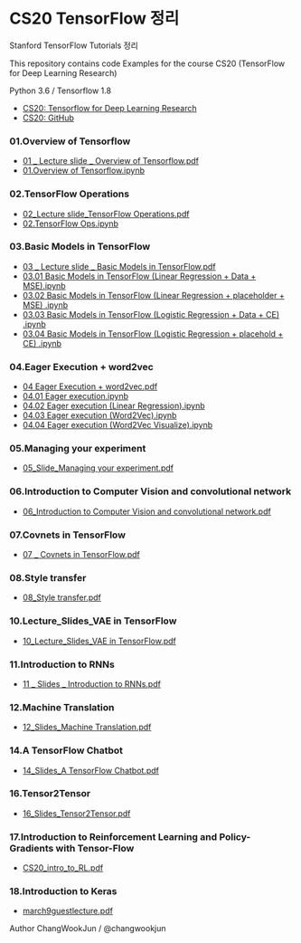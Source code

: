 # CS20 TensorFlow 정리
Stanford TensorFlow Tutorials 정리  

This repository contains code Examples for the course CS20 (TensorFlow for Deep Learning Research)  

Python 3.6 / Tensorflow 1.8  

* [CS20: Tensorflow for Deep Learning Research](http://web.stanford.edu/class/cs20si/syllabus.html) 
* [CS20: GitHub](https://github.com/chiphuyen/stanford-tensorflow-tutorials) 

  
### 01.Overview of Tensorflow    
  * [01 _ Lecture slide _ Overview of Tensorflow.pdf](https://github.com/thezili-changwook/StudyBook/blob/master/DeepLearningBooks/CS%2020_Tensorflow%20for%20Deep%20Learning%20Research/01%20_%20Lecture%20slide%20_%20Overview%20of%20Tensorflow.pdf)  
  * [01.Overview of Tensorflow.ipynb](https://github.com/thezili-changwook/CS20/blob/master/01.Overview%20of%20Tensorflow.ipynb)    
  
### 02.TensorFlow Operations   
  * [02_Lecture slide_TensorFlow Operations.pdf](https://github.com/thezili-changwook/StudyBook/blob/master/DeepLearningBooks/CS%2020_Tensorflow%20for%20Deep%20Learning%20Research/02_Lecture%20slide_TensorFlow%20Operations.pdf)  
  * [02.TensorFlow Ops.ipynb](https://github.com/thezili-changwook/CS20/blob/master/02.TensorFlow%20Ops.ipynb)   
  
### 03.Basic Models in TensorFlow    
  * [03 _ Lecture slide _ Basic Models in TensorFlow.pdf](https://github.com/thezili-changwook/StudyBook/blob/master/DeepLearningBooks/CS%2020_Tensorflow%20for%20Deep%20Learning%20Research/03%20_%20Lecture%20slide%20_%20Basic%20Models%20in%20TensorFlow.pdf)  
  * [03.01 Basic Models in TensorFlow (Linear Regression + Data + MSE).ipynb](https://github.com/changwookjun/CS20/blob/master/03.01%20Basic%20Models%20in%20TensorFlow%20(Linear%20Regression%20%2B%20Data%20%2B%20MSE).ipynb) 
  * [03.02 Basic Models in TensorFlow (Linear Regression + placeholder + MSE) .ipynb](https://github.com/changwookjun/CS20/blob/master/03.01%20Basic%20Models%20in%20TensorFlow%20(Linear%20Regression%20%2B%20Data%20%2B%20MSE).ipynb)  
  * [03.03 Basic Models in TensorFlow (Logistic Regression + Data + CE) .ipynb](https://github.com/changwookjun/CS20/blob/master/03.03%20Basic%20Models%20in%20TensorFlow%20(Logistic%20Regression%20%2B%20Data%20%2B%20CE)%20.ipynb)  
  * [03.04 Basic Models in TensorFlow (Logistic Regression + placehold + CE) .ipynb](https://github.com/changwookjun/CS20/blob/master/03.04%20Basic%20Models%20in%20TensorFlow%20(Logistic%20Regression%20%2B%20placehold%20%2B%20CE)%20.ipynb)  
  
### 04.Eager Execution + word2vec   
  * [04 Eager Execution + word2vec.pdf](https://github.com/thezili-changwook/StudyBook/blob/master/DeepLearningBooks/CS%2020_Tensorflow%20for%20Deep%20Learning%20Research/04%20Eager%20Execution%20%2B%20word2vec.pdf)  
  * [04.01 Eager execution.ipynb](https://github.com/changwookjun/CS20/blob/master/04.01%20Eager%20execution.ipynb) 
  * [04.02 Eager execution (Linear Regression).ipynb](https://github.com/changwookjun/CS20/blob/master/04.02%20Eager%20execution%20(Linear%20Regression).ipynb)  
  * [04.03 Eager execution (Word2Vec).ipynb](https://github.com/changwookjun/CS20/blob/master/04.03%20Eager%20execution%20(Word2Vec).ipynb)  
  * [04.04 Eager execution (Word2Vec Visualize).ipynb](https://github.com/changwookjun/CS20/blob/master/04.04%20Eager%20execution%20(Word2Vec%20Visualize).ipynb)  

### 05.Managing your experiment  
  * [05_Slide_Managing your experiment.pdf](https://github.com/thezili-changwook/StudyBook/blob/master/DeepLearningBooks/CS%2020_Tensorflow%20for%20Deep%20Learning%20Research/05_Slide_Managing%20your%20experiment.pdf)  
  
### 06.Introduction to Computer Vision and convolutional network  
  * [06_Introduction to Computer Vision and convolutional network.pdf](https://github.com/thezili-changwook/StudyBook/blob/master/DeepLearningBooks/CS%2020_Tensorflow%20for%20Deep%20Learning%20Research/06_Introduction%20to%20Computer%20Vision%20and%20convolutional%20network.pdf)  
  
### 07.Covnets in TensorFlow    
  * [07 _ Covnets in TensorFlow.pdf](https://github.com/thezili-changwook/StudyBook/blob/master/DeepLearningBooks/CS%2020_Tensorflow%20for%20Deep%20Learning%20Research/07%20_%20Covnets%20in%20TensorFlow.pdf)  
  
### 08.Style transfer    
  * [08_Style transfer.pdf](https://github.com/thezili-changwook/StudyBook/blob/master/DeepLearningBooks/CS%2020_Tensorflow%20for%20Deep%20Learning%20Research/08_Style%20transfer.pdf)  
  
### 10.Lecture_Slides_VAE in TensorFlow    
  * [10_Lecture_Slides_VAE in TensorFlow.pdf](https://github.com/thezili-changwook/StudyBook/blob/master/DeepLearningBooks/CS%2020_Tensorflow%20for%20Deep%20Learning%20Research/10_Lecture_Slides_VAE%20in%20TensorFlow.pdf)  
  
### 11.Introduction to RNNs    
  * [11 _ Slides _ Introduction to RNNs.pdf](https://github.com/thezili-changwook/StudyBook/blob/master/DeepLearningBooks/CS%2020_Tensorflow%20for%20Deep%20Learning%20Research/11%20_%20Slides%20_%20Introduction%20to%20RNNs.pdf)  
  
### 12.Machine Translation    
  * [12_Slides_Machine Translation.pdf](https://github.com/thezili-changwook/StudyBook/blob/master/DeepLearningBooks/CS%2020_Tensorflow%20for%20Deep%20Learning%20Research/12_Slides_Machine%20Translation.pdf)  
  
### 14.A TensorFlow Chatbot    
  * [14_Slides_A TensorFlow Chatbot.pdf](https://github.com/thezili-changwook/StudyBook/blob/master/DeepLearningBooks/CS%2020_Tensorflow%20for%20Deep%20Learning%20Research/14_Slides_A%20TensorFlow%20Chatbot.pdf)  
  
### 16.Tensor2Tensor    
  * [16_Slides_Tensor2Tensor.pdf](https://github.com/thezili-changwook/StudyBook/blob/master/DeepLearningBooks/CS%2020_Tensorflow%20for%20Deep%20Learning%20Research/16_Slides_Tensor2Tensor.pdf)  
  
### 17.Introduction to Reinforcement Learning and Policy-Gradients with Tensor-Flow    
  * [CS20_intro_to_RL.pdf](https://github.com/thezili-changwook/StudyBook/blob/master/DeepLearningBooks/CS%2020_Tensorflow%20for%20Deep%20Learning%20Research/CS20_intro_to_RL.pdf)  
  
### 18.Introduction to Keras    
  * [march9guestlecture.pdf](https://github.com/thezili-changwook/StudyBook/blob/master/DeepLearningBooks/CS%2020_Tensorflow%20for%20Deep%20Learning%20Research/march9guestlecture.pdf)  
  

Author
ChangWookJun / @changwookjun
